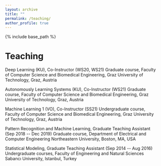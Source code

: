 ```yaml
---
layout: archive
title: ""
permalink: /teaching/
author_profile: true
---
```


{% include base_path %}


Teaching
======

Deep Learning (KU), Co-Instructor (WS20, WS21)
Graduate course, Faculty of Computer Science and Biomedical Engineering, 
Graz University of Technology, Graz, Austria

Autonomously Learning Systems (KU), Co-Instructor (WS21)
Graduate course, Faculty of Computer Science and Biomedical Engineering, 
Graz University of Technology, Graz, Austria

Machine Learning 1 (VO), Co-Instructor (SS21)
Undergraduate course, Faculty of Computer Science and Biomedical Engineering, 
Graz University of Technology, Graz, Austria

Pattern Recognition and Machine Learning, Graduate Teaching Assistant (Sep 2018 -- Dec 2019)
Graduate course, Department of Electrical and Computer Engineering
Northeastern University, Boston, MA, USA

Statistical Modeling, Graduate Teaching Assistant (Sep 2014 -- Aug 2016)
Undergraduate courses, Faculty of Engineering and Natural Sciences
Sabancı University, Istanbul, Turkey

